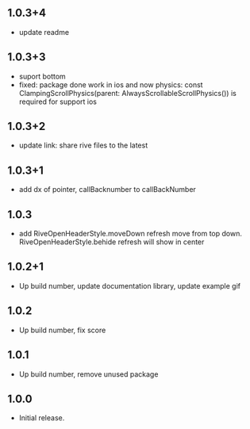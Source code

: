 ## 1.0.3+4
* update readme
## 1.0.3+3
* suport bottom
* fixed: package done work in ios and now physics: const ClampingScrollPhysics(parent: AlwaysScrollableScrollPhysics()) is required for support ios
## 1.0.3+2
* update link: share rive files to the latest
## 1.0.3+1
* add dx of pointer, callBacknumber to callBackNumber
## 1.0.3
* add RiveOpenHeaderStyle.moveDown refresh move from top down. RiveOpenHeaderStyle.behide refresh will show in center
## 1.0.2+1
* Up build number, update documentation library, update example gif
## 1.0.2
* Up build number, fix score
## 1.0.1
* Up build number, remove unused package
## 1.0.0
* Initial release.